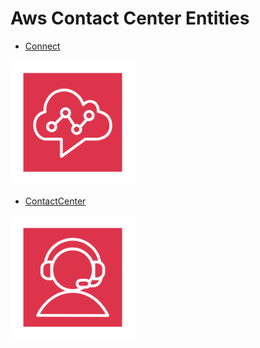 # Aws Contact Center Entities


- [Connect](./connect.md)  
<img src="./connect.png" width="200"/>

- [ContactCenter](./contact-center.md)  
<img src="./contact-center.png" width="200"/>
